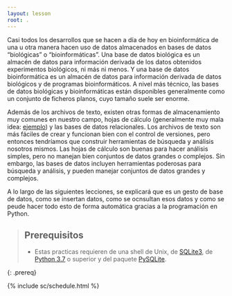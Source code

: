 ```yaml
---
layout: lesson
root: .
---
```


Casi todos los desarrollos que se hacen a día de hoy en bioinformática de una u otra manera hacen uso de datos almacenados en bases de datos “biológicas” o “bioinformáticas”.
Una base de datos biológica es un almacén de datos para información derivada de los datos obtenidos experimentos biológicos, ni más ni menos. 
Y una base de datos bioinformática es un almacén de datos para información derivada de datos biológicos y de programas bioinformáticos. 
A nivel más técnico, las bases de datos biológicas y bioinformáticas están disponibles generalmente como un conjunto de ficheros planos, cuyo tamaño suele ser enorme.

Además de los archivos de texto,  existen otras formas de almacenamiento muy comunes en nuestro campo, 
hojas de cálculo (generalmente muy mala idea: [ejemplo](https://genomebiology.biomedcentral.com/articles/10.1186/s13059-016-1044-7)) y las bases de datos relacionales. 
Los archivos de texto son más fáciles de crear y funcionan bien con el control de versiones, 
pero entonces tendríamos que construir herramientas de búsqueda y análisis nosotros mismos. 
Las hojas de cálculo son buenas para hacer análisis simples, pero no manejan bien conjuntos de datos 
grandes o complejos. Sin embargo, las bases de datos incluyen herramientas poderosas para búsqueda y análisis, 
y pueden manejar conjuntos de datos grandes y complejos. 

A lo largo de las siguientes lecciones, se explicará que es un gesto de base de datos, como se insertan datos, como se ocnsultan esos datos y como se peude hacer todo esto de
forma automática gracias a la programación en Python.


>
> ## Prerequisitos
>
> * Estas practicas requieren de una shell de Unix, de [SQLite3](http://www.sqlite.org/), de [Python 3.7](https://www.python.org/downloads/) o superior y del paquete [PySQLite](https://pypi.org/project/pysqlite/).
>
{: .prereq}

{% include sc/schedule.html %}